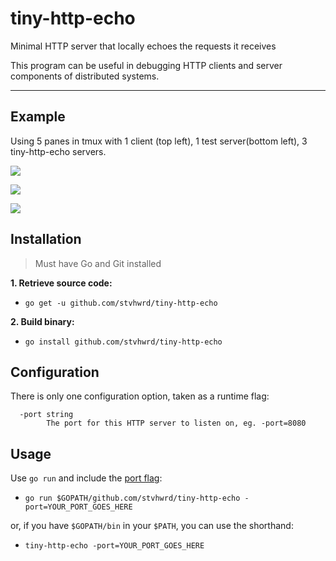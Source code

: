 # tiny-http-echo
Minimal HTTP server that locally echoes the requests it receives

This program can be useful in debugging HTTP clients and server components of distributed systems.

---

## Example

Using 5 panes in tmux with 1 client (top left), 1 test server(bottom left), 3 tiny-http-echo servers.

![](https://i.imgur.com/6u5HCiq.png)

![](https://i.imgur.com/nYjCa77.png)

![](https://i.imgur.com/KGHBOPT.png)

## Installation

> Must have Go and Git installed

**1. Retrieve source code:**

* `go get -u github.com/stvhwrd/tiny-http-echo`

**2. Build binary:**

* `go install github.com/stvhwrd/tiny-http-echo`

## Configuration

There is only one configuration option, taken as a runtime flag:
```
  -port string
        The port for this HTTP server to listen on, eg. -port=8080
```

## Usage

Use `go run` and include the [port flag](#configuration):

* `go run $GOPATH/github.com/stvhwrd/tiny-http-echo -port=YOUR_PORT_GOES_HERE`

or, if you have `$GOPATH/bin` in your `$PATH`, you can use the shorthand:

* `tiny-http-echo -port=YOUR_PORT_GOES_HERE`
